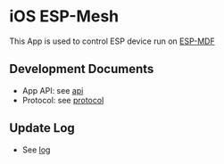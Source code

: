 # iOS ESP-Mesh

This App is used to control ESP device run on [ESP-MDF](https://github.com/espressif/esp-mdf)

## Development Documents
- App API: see [api](EspMeshApis.md)
- Protocol: see [protocol](https://docs.espressif.com/projects/esp-mdf/en/latest/api-guides/mlink.html)

## Update Log
- See [log](log)
